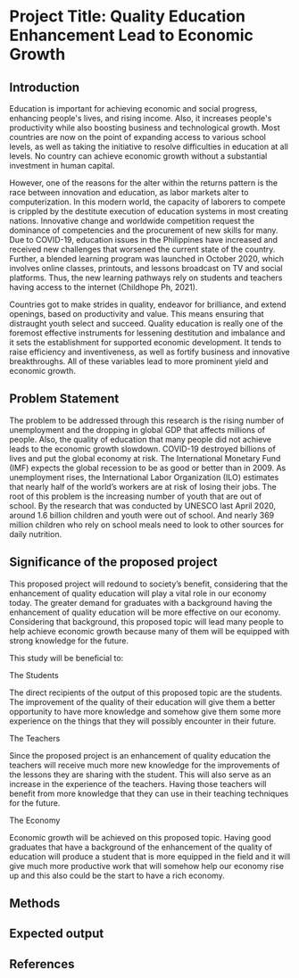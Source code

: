 # Project Title: Quality Education Enhancement Lead to Economic Growth
## Introduction
Education is important for achieving economic and social progress, enhancing people's lives, and rising income. Also, it increases people's productivity while also boosting business and technological growth. Most countries are now on the point of expanding access to various school levels, as well as taking the initiative to resolve difficulties in education at all levels. No country can achieve economic growth without a substantial investment in human capital.

However, one of the reasons for the alter within the returns pattern is the race between innovation and education, as labor markets alter to computerization. In this modern world, the capacity of laborers to compete is crippled by the destitute execution of education systems in most creating nations. Innovative change and worldwide competition request the dominance of competencies and the procurement of new skills for many. Due to COVID-19, education issues in the Philippines have increased and received new challenges that worsened the current state of the country. Further, a blended learning program was launched in October 2020, which involves online classes, printouts, and lessons broadcast on TV and social platforms. Thus, the new learning pathways rely on students and teachers having access to the internet (Childhope Ph, 2021).

Countries got to make strides in quality, endeavor for brilliance, and extend openings, based on productivity and value. This means ensuring that distraught youth select and succeed. Quality education is really one of the foremost effective instruments for lessening destitution and imbalance and it sets the establishment for supported economic development. It tends to raise efficiency and inventiveness, as well as fortify business and innovative breakthroughs. All of these variables lead to more prominent yield and economic growth.

## Problem Statement
The problem to be addressed through this research is the rising number of unemployment and the dropping in global GDP that affects millions of people. Also, the quality of education that many people did not achieve leads to the economic growth slowdown. COVID-19 destroyed billions of lives and put the global economy at risk. The International Monetary Fund (IMF) expects the global recession to be as good or better than in 2009. As unemployment rises, the International Labor Organization (ILO) estimates that nearly half of the world’s workers are at risk of losing their jobs. The root of this problem is the increasing number of youth that are out of school. By the research that was conducted by UNESCO last April 2020, around 1.6 billion children and youth were out of school. And nearly 369 million children who rely on school meals need to look to other sources for daily nutrition.


## Significance of the proposed project

This proposed project will redound to society’s benefit, considering that the enhancement of quality education will play a vital role in our economy today. The greater demand for graduates with a background having the enhancement of quality education will be more effective on our economy. Considering that background, this proposed topic will lead many people to help achieve economic growth because many of them will be equipped with strong knowledge for the future.

This study will be beneficial to:

The Students

The direct recipients of the output of this proposed topic are the students. The improvement of the quality of their education will give them a better opportunity to have more knowledge and somehow give them some more experience on the things that they will possibly encounter in their future.

The Teachers

Since the proposed project is an enhancement of quality education the teachers will receive much more new knowledge for the improvements of the lessons they are sharing with the student. This will also serve as an increase in the experience of the teachers. Having those teachers will benefit from more knowledge that they can use in their teaching techniques for the future.

The Economy

Economic growth will be achieved on this proposed topic. Having good graduates that have a background of the enhancement of the quality of education will produce a student that is more equipped in the field and it will give much more productive work that will somehow help our economy rise up and this also could be the start to have a rich economy.

## Methods

## Expected output 

## References
